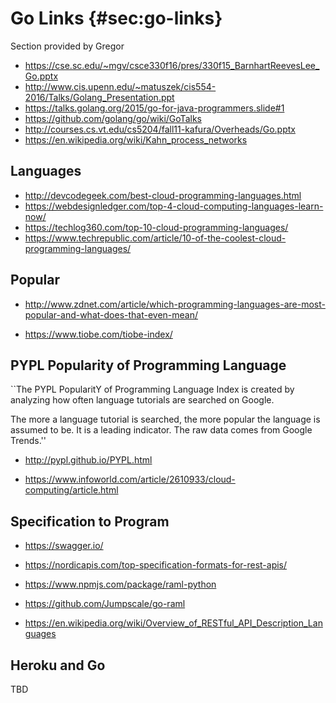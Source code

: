 # Go Links {#sec:go-links}

Section provided by Gregor

* <https://cse.sc.edu/~mgv/csce330f16/pres/330f15_BarnhartReevesLee_Go.pptx>
* <http://www.cis.upenn.edu/~matuszek/cis554-2016/Talks/Golang_Presentation.ppt>
* <https://talks.golang.org/2015/go-for-java-programmers.slide#1>
* <https://github.com/golang/go/wiki/GoTalks>
* <http://courses.cs.vt.edu/cs5204/fall11-kafura/Overheads/Go.pptx>
* <https://en.wikipedia.org/wiki/Kahn_process_networks>

## Languages

* <http://devcodegeek.com/best-cloud-programming-languages.html>
* <https://webdesignledger.com/top-4-cloud-computing-languages-learn-now/>
* <https://techlog360.com/top-10-cloud-programming-languages/>
* <https://www.techrepublic.com/article/10-of-the-coolest-cloud-programming-languages/>

## Popular

* <http://www.zdnet.com/article/which-programming-languages-are-most-popular-and-what-does-that-even-mean/>

* <https://www.tiobe.com/tiobe-index/>

## PYPL Popularity of Programming Language

``The PYPL PopularitY of Programming Language Index is created by analyzing how often language tutorials are searched on Google.

The more a language tutorial is searched, the more popular the language is assumed to be. It is a leading indicator. The raw data comes from Google Trends.''


* <http://pypl.github.io/PYPL.html>

* <https://www.infoworld.com/article/2610933/cloud-computing/article.html>

## Specification to Program

* <https://swagger.io/>
* <https://nordicapis.com/top-specification-formats-for-rest-apis/>


* <https://www.npmjs.com/package/raml-python>
* <https://github.com/Jumpscale/go-raml>

* <https://en.wikipedia.org/wiki/Overview_of_RESTful_API_Description_Languages>

## Heroku and Go

TBD
